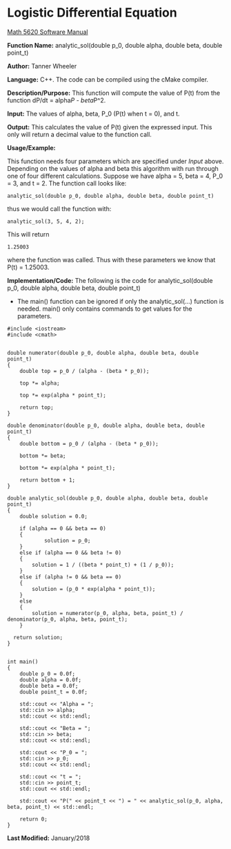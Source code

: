 # Logistic Differential Equation

[Math 5620 Software Manual](https://tannerwheeler.github.io/math5620/main)

**Function Name:**           analytic_sol(double p_0, double alpha, double beta, double point_t)

**Author:** Tanner Wheeler

**Language:** C++. The code can be compiled using the cMake compiler.

**Description/Purpose:** This function will compute the value of P(t) from the function dP/dt = alpha*P - beta*P^2.

**Input:** The values of alpha, beta, P_0 (P(t) when t = 0), and t.

**Output:** This calculates the value of P(t) given the expressed input.  This only will return a decimal value to the function call.

**Usage/Example:**

This function needs four parameters which are specified under _Input_ above.  Depending on the values of alpha and beta this algorithm with run through one of four different calculations.  Suppose we have alpha = 5, beta = 4, P_0 = 3, and t = 2.  The function call looks like:
```
analytic_sol(double p_0, double alpha, double beta, double point_t)
```
thus we would call the function with:
```
analytic_sol(3, 5, 4, 2);
```
This will return 
```
1.25003
```
where the function was called.  Thus with these parameters we know that P(t) = 1.25003.

**Implementation/Code:** The following is the code for analytic_sol(double p_0, double alpha, double beta, double point_t)
- The main() function can be ignored if only the analytic_sol(...) function is needed.  main() only contains commands to get values for the parameters.

```
#include <iostream>
#include <cmath>


double numerator(double p_0, double alpha, double beta, double point_t)
{
	double top = p_0 / (alpha - (beta * p_0));

 	top *= alpha;

 	top *= exp(alpha * point_t);

 	return top;
}

double denominator(double p_0, double alpha, double beta, double point_t)
{
 	double bottom = p_0 / (alpha - (beta * p_0));

 	bottom *= beta;

 	bottom *= exp(alpha * point_t);

 	return bottom + 1;
}

double analytic_sol(double p_0, double alpha, double beta, double point_t)
{
 	double solution = 0.0;

	if (alpha == 0 && beta == 0)
 	{
    		solution = p_0;
	}
  	else if (alpha == 0 && beta != 0)
  	{
  		solution = 1 / ((beta * point_t) + (1 / p_0));
  	}
 	else if (alpha != 0 && beta == 0)
 	{
 		solution = (p_0 * exp(alpha * point_t));
 	}
 	else
 	{
 		solution = numerator(p_0, alpha, beta, point_t) / denominator(p_0, alpha, beta, point_t);
 	}
  
  return solution;
}


int main()
{
	double p_0 = 0.0f;
	double alpha = 0.0f;
	double beta = 0.0f;
	double point_t = 0.0f;

	std::cout << "Alpha = ";
	std::cin >> alpha;
	std::cout << std::endl;

	std::cout << "Beta = ";
	std::cin >> beta;
	std::cout << std::endl;

	std::cout << "P_0 = ";
	std::cin >> p_0;
	std::cout << std::endl;

	std::cout << "t = ";
	std::cin >> point_t;
	std::cout << std::endl;

	std::cout << "P(" << point_t << ") = " << analytic_sol(p_0, alpha, beta, point_t) << std::endl;

	return 0;
}
 ```
 
 **Last Modified:** January/2018
